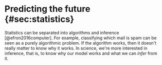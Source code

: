 # Predicting the future {#sec:statistics}

Statistics can be separated into algorithms and inference [@efron2016computer].
For example, classifying which mail is spam can be seen as a purely algorithmic problem.
If the algorithm works, then it doesn't really matter to know why it works.
In science, we're more interested in inference, that is, to know why our model works and what we can *infer* from it.
